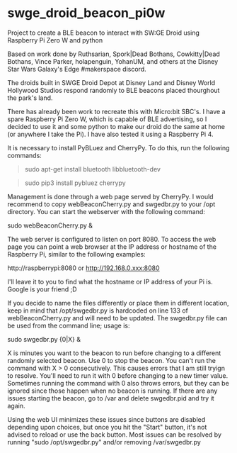 # swge_droid_beacon_pi0w
Project to create a BLE beacon to interact with SW:GE Droid using Raspberry Pi Zero W and python

Based on work done by Ruthsarian, Spork|Dead Bothans, Cowkitty|Dead Bothans, Vince Parker, holapenguin, YohanUM, and others at the Disney Star Wars Galaxy's Edge #makerspace discord.

The droids built in SWGE Droid Depot at Disney Land and Disney World Hollywood Studios respond randomly to BLE beacons placed thourghout the park's land.

There has already been work to recreate this with Micro:bit SBC's. I have a spare Raspberry Pi Zero W, which is capable of BLE advertising, so I decided to use it and some python to make our droid do the same at home (or anywhere I take the Pi). I have also tested it using a Raspberry Pi 4.

It is necessary to install PyBLuez and CherryPy. To do this, run the following commands:

  > sudo apt-get install bluetooth libbluetooth-dev
  
  > sudo pip3 install pybluez cherrypy

Management is done through a web page served by CherryPy. I would recommend to copy webBeaconCherry.py and swgedbr.py to your /opt directory. You can start the webserver with the following command:

  sudo webBeaconCherry.py &

The web server is configured to listen on port 8080. To access the web page you can point a web browser at the IP address or hostname of the Raspberry Pi, similar to the following examples:

  http://raspberrypi:8080
or
  http://192.168.0.xxx:8080
  
I'll leave it to you to find what the hostname or IP address of your Pi is. Google is your friend ;D
  
If you decide to name the files differently or place them in different location, keep in mind that /opt/swgedbr.py is hardcoded on line 133 of webBeaconCherry.py and will need to be updated. The swgedbr.py file can be used from the command line; usage is:

  sudo swgedbr.py {0|X} &

X is minutes you want to the beacon to run before changing to a different randomly selected beacon. Use 0 to stop the beacon. You can't run the command with X > 0 consecutively. This causes errors that I am still tryign to resolve. You'll need to run it with 0 before changing to a new timer value. Sometimes running the command with 0 also throws errors, but they can be ignored since those happen when no beacon is running. If there are any issues starting the beacon, go to /var and delete swgedbr.pid and try it again.

Using the web UI minimizes these issues since buttons are disabled depending upon choices, but once you hit the "Start" button, it's not advised to reload or use the back button. Most issues can be resolved by running "sudo /opt/swgedbr.py" and/or removing /var/swgedbr.py
